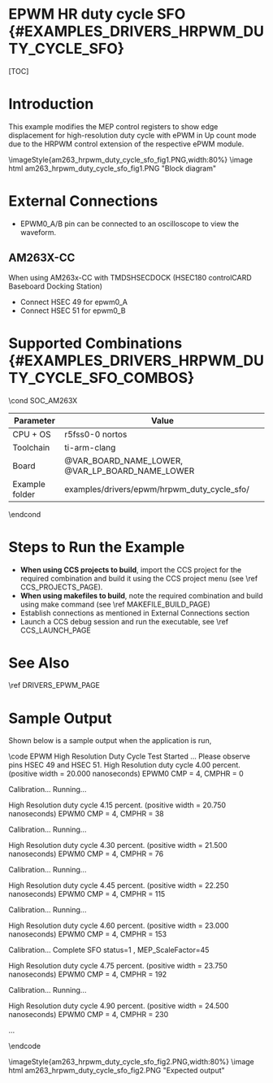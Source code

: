 # EPWM HR duty cycle SFO {#EXAMPLES_DRIVERS_HRPWM_DUTY_CYCLE_SFO}

[TOC]

# Introduction

This example modifies the MEP control registers to show edge displacement for high-resolution duty cycle with ePWM in Up count mode due to the HRPWM control extension of the respective ePWM module.

\imageStyle{am263_hrpwm_duty_cycle_sfo_fig1.PNG,width:80%}
\image html am263_hrpwm_duty_cycle_sfo_fig1.PNG "Block diagram"

# External Connections
- EPWM0_A/B pin can be connected to an oscilloscope to view the waveform.

## AM263X-CC
When using AM263x-CC with TMDSHSECDOCK (HSEC180 controlCARD Baseboard Docking Station)
- Connect HSEC 49 for epwm0_A
- Connect HSEC 51 for epwm0_B


# Supported Combinations {#EXAMPLES_DRIVERS_HRPWM_DUTY_CYCLE_SFO_COMBOS}

\cond SOC_AM263X

 Parameter      | Value
 ---------------|-----------
 CPU + OS       | r5fss0-0 nortos
 Toolchain      | ti-arm-clang
 Board          | @VAR_BOARD_NAME_LOWER, @VAR_LP_BOARD_NAME_LOWER
 Example folder | examples/drivers/epwm/hrpwm_duty_cycle_sfo/

\endcond

# Steps to Run the Example

- **When using CCS projects to build**, import the CCS project for the required combination
  and build it using the CCS project menu (see \ref CCS_PROJECTS_PAGE).
- **When using makefiles to build**, note the required combination and build using
  make command (see \ref MAKEFILE_BUILD_PAGE)
- Establish connections as mentioned in External Connections section
- Launch a CCS debug session and run the executable, see \ref CCS_LAUNCH_PAGE

# See Also

\ref DRIVERS_EPWM_PAGE

# Sample Output

Shown below is a sample output when the application is run,

\code
EPWM High Resolution Duty Cycle Test Started ...
Please observe pins HSEC 49 and HSEC 51.
High Resolution duty cycle 4.00 percent. (positive width = 20.000 nanoseconds)
EPWM0 CMP = 4, CMPHR = 0

Calibration... Running...

High Resolution duty cycle 4.15 percent. (positive width = 20.750 nanoseconds)
EPWM0 CMP = 4, CMPHR = 38

Calibration... Running...

High Resolution duty cycle 4.30 percent. (positive width = 21.500 nanoseconds)
EPWM0 CMP = 4, CMPHR = 76

Calibration... Running...

High Resolution duty cycle 4.45 percent. (positive width = 22.250 nanoseconds)
EPWM0 CMP = 4, CMPHR = 115

Calibration... Running...

High Resolution duty cycle 4.60 percent. (positive width = 23.000 nanoseconds)
EPWM0 CMP = 4, CMPHR = 153

Calibration... Complete
SFO status=1 , MEP_ScaleFactor=45

High Resolution duty cycle 4.75 percent. (positive width = 23.750 nanoseconds)
EPWM0 CMP = 4, CMPHR = 192

Calibration... Running...

High Resolution duty cycle 4.90 percent. (positive width = 24.500 nanoseconds)
EPWM0 CMP = 4, CMPHR = 230

…

\endcode

\imageStyle{am263_hrpwm_duty_cycle_sfo_fig2.PNG,width:80%}
\image html am263_hrpwm_duty_cycle_sfo_fig2.PNG "Expected output"

